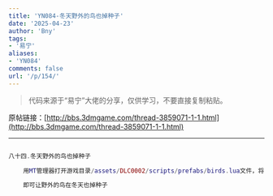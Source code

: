 ```yaml
---
title: 'YN084-冬天野外的鸟也掉种子'
date: '2025-04-23'
author: 'Bny'
tags:
- '易宁'
aliases:
- 'YN084'
comments: false
url: '/p/154/'
---
```


> 代码来源于“易宁”大佬的分享，仅供学习，不要直接复制粘贴。

原帖链接：[http://bbs.3dmgame.com/thread-3859071-1-1.html](http://bbs.3dmgame.com/thread-3859071-1-1.html)

---

```lua  

八十四.冬天野外的鸟也掉种子

	用MT管理器打开游戏目录/assets/DLC0002/scripts/prefabs/birds.lua文件，将return not GetWorld().components.seasonmanager:IsWinter()替换为return true

	即可让野外的鸟在冬天也掉种子

```  

